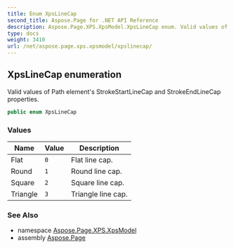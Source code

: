 ```yaml
---
title: Enum XpsLineCap
second_title: Aspose.Page for .NET API Reference
description: Aspose.Page.XPS.XpsModel.XpsLineCap enum. Valid values of Path elements StrokeStartLineCap and StrokeEndLineCap properties
type: docs
weight: 3410
url: /net/aspose.page.xps.xpsmodel/xpslinecap/
---
```

## XpsLineCap enumeration

Valid values of Path element's StrokeStartLineCap and StrokeEndLineCap properties.

```csharp
public enum XpsLineCap
```

### Values

| Name | Value | Description |
| --- | --- | --- |
| Flat | `0` | Flat line cap. |
| Round | `1` | Round line cap. |
| Square | `2` | Square line cap. |
| Triangle | `3` | Triangle line cap. |

### See Also

* namespace [Aspose.Page.XPS.XpsModel](../../aspose.page.xps.xpsmodel/)
* assembly [Aspose.Page](../../)


